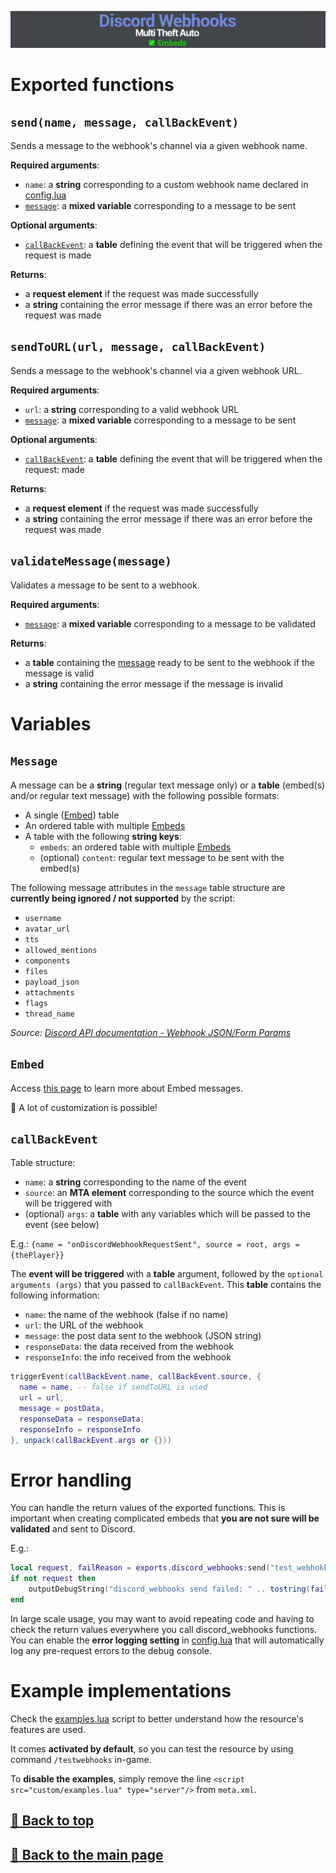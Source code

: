 ![Banner](/.github/images/banner.png)

# Exported functions

## `send(name, message, callBackEvent)`

Sends a message to the webhook's channel via a given webhook name.

**Required arguments**:

- `name`: a **string** corresponding to a custom webhook name declared in [config.lua](/discord_webhooks/custom/config.lua)
- [`message`](#message): a **mixed variable** corresponding to a message to be sent

**Optional arguments**:

- [`callBackEvent`](#callbackevent): a **table** defining the event that will be triggered when the request is made

**Returns**:

- a **request element** if the request was made successfully
- a **string** containing the error message if there was an error before the request was made

## `sendToURL(url, message, callBackEvent)`

Sends a message to the webhook's channel via a given webhook URL.

**Required arguments**:

- `url`: a **string** corresponding to a valid webhook URL
- [`message`](#message): a **mixed variable** corresponding to a message to be sent

**Optional arguments**:

- [`callBackEvent`](#callbackevent): a **table** defining the event that will be triggered when the request: made

**Returns**:

- a **request element** if the request was made successfully
- a **string** containing the error message if there was an error before the request was made

## `validateMessage(message)`

Validates a message to be sent to a webhook.

**Required arguments**:

- [`message`](#message): a **mixed variable** corresponding to a message to be validated

**Returns**:

- a **table** containing the [message](#message) ready to be sent to the webhook if the message is valid
- a **string** containing the error message if the message is invalid

# Variables

## `Message`

A message can be a **string** (regular text message only) or a **table** (embed(s) and/or regular text message) with the following possible formats:

- A single ([Embed](#embed)) table
- An ordered table with multiple [Embeds](#embed)
- A table with the following **string keys**:
  - `embeds`: an ordered table with multiple [Embeds](#embed)
  - (optional) `content`: regular text message to be sent with the embed(s)

The following message attributes in the `message` table structure are **currently being ignored / not supported** by the script:

- `username`
- `avatar_url`
- `tts`
- `allowed_mentions`
- `components`
- `files`
- `payload_json`
- `attachments`
- `flags`
- `thread_name`

*Source: [Discord API documentation - Webhook JSON/Form Params](https://discord.com/developers/docs/resources/webhook#execute-webhook-jsonform-params)*

## `Embed`

Access [this page](/EMBEDS.md) to learn more about Embed messages.

🎨 A lot of customization is possible!

## `callBackEvent`

Table structure:

- `name`: a **string** corresponding to the name of the event
- `source`: an **MTA element** corresponding to the source which the event will be triggered with
- (optional) `args`: a **table** with any variables which will be passed to the event (see below)

E.g.: `{name = "onDiscordWebhookRequestSent", source = root, args = {thePlayer}}`

The **event will be triggered** with a **table** argument, followed by the `optional arguments (args)` that you passed to `callBackEvent`. This **table** contains the following information:

- `name`: the name of the webhook (false if no name)
- `url`: the URL of the webhook
- `message`: the post data sent to the webhook (JSON string)
- `responseData`: the data received from the webhook
- `responseInfo`: the info received from the webhook

```lua
triggerEvent(callBackEvent.name, callBackEvent.source, {
  name = name, -- false if sendToURL is used
  url = url,
  message = postData,
  responseData = responseData,
  responseInfo = responseInfo
}, unpack(callBackEvent.args or {}))
```

# Error handling

You can handle the return values of the exported functions. This is important when creating complicated embeds that **you are not sure will be validated** and sent to Discord.

E.g.:

```lua
local request, failReason = exports.discord_webhooks:send("test_webhokk", "This is a test")
if not request then
    outputDebugString("discord_webhooks send failed: " .. tostring(failReason), 1)
end
```

In large scale usage, you may want to avoid repeating code and having to check the return values everywhere you call discord_webhooks functions. You can enable the **error logging setting** in [config.lua](/discord_webhooks/custom/config.lua) that will automatically log any pre-request errors to the debug console.

# Example implementations

Check the [examples.lua](/discord_webhooks/examples.lua) script to better understand how the resource's features are used.

It comes **activated by default**, so you can test the resource by using command `/testwebhooks` in-game.

To **disable the examples**, simply remove the line `<script src="custom/examples.lua" type="server"/>` from `meta.xml`.

## [🔗 Back to top](#)

## [🔗 Back to the main page](/README.md)
